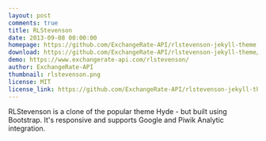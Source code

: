 ```yaml
---
layout: post
comments: true
title: RLStevenson
date: 2013-09-08 00:00:00
homepage: https://github.com/ExchangeRate-API/rlstevenson-jekyll-theme
download: https://github.com/ExchangeRate-API/rlstevenson-jekyll-theme/archive/master.zip
demo: https://www.exchangerate-api.com/rlstevenson/
author: ExchangeRate-API
thumbnail: rlstevenson.png
license: MIT
license_link: https://github.com/ExchangeRate-API/rlstevenson-jekyll-theme/blob/master/LICENSE.txt
---
```


RLStevenson is a clone of the popular theme Hyde - but built using Bootstrap. It's responsive and supports Google and Piwik Analytic integration.
